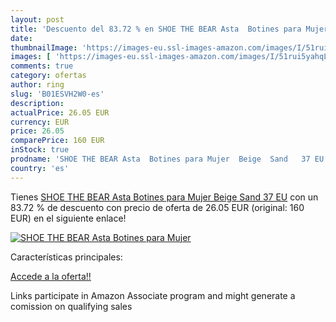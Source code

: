```yaml
---
layout: post
title: 'Descuento del 83.72 % en SHOE THE BEAR Asta  Botines para Mujer  '
date: 
thumbnailImage: 'https://images-eu.ssl-images-amazon.com/images/I/51rui5yahqL._SL200_.jpg'
images: [ 'https://images-eu.ssl-images-amazon.com/images/I/51rui5yahqL._SL200_.jpg' ]
comments: true
category: ofertas
author: ring
slug: 'B01ESVH2W0-es'
description:
actualPrice: 26.05 EUR
currency: EUR
price: 26.05
comparePrice: 160 EUR
inStock: true
prodname: 'SHOE THE BEAR Asta  Botines para Mujer  Beige  Sand   37 EU'
country: 'es'
---
```


Tienes [SHOE THE BEAR Asta  Botines para Mujer  Beige  Sand   37 EU](https://www.amazon.es/dp/B01ESVH2W0/?tag=tolees-21) con un 83.72 % de descuento con precio de oferta de 26.05 EUR (original: 160 EUR) en el siguiente enlace!

[![SHOE THE BEAR Asta  Botines para Mujer  ](https://images-eu.ssl-images-amazon.com/images/I/51rui5yahqL._SL200_.jpg)](https://www.amazon.es/dp/B01ESVH2W0/?tag=tolees-21)

Características principales:


[Accede a la oferta!!](https://www.amazon.es/dp/B01ESVH2W0/?tag=tolees-21)

Links participate in Amazon Associate program and might generate a comission on qualifying sales


